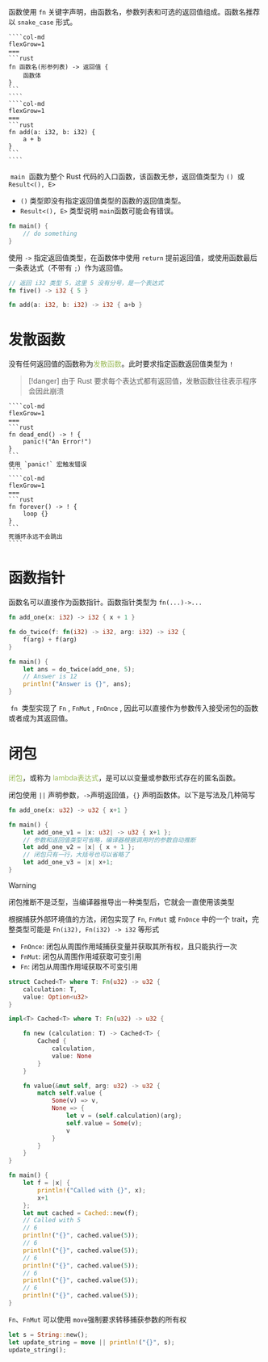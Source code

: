 函数使用 `fn` ​ 关键字声明，由函数名，参数列表和可选的返回值组成。函数名推荐以 `snake_case` 形式。

`````col
````col-md
flexGrow=1
===
```rust
fn 函数名(形参列表) -> 返回值 {
    函数体
}
```
````
````col-md
flexGrow=1
===
```rust
fn add(a: i32, b: i32) {
    a + b
}
```
````
`````

​ `main` ​ 函数为整个 Rust 代码的入口函数，该函数无参，返回值类型为 `()` ​ 或 `Result<(), E>​`
- ​`()​` 类型即没有指定返回值类型的函数的返回值类型。
- ​`Result<(), E>​` 类型说明 `main`​ 函数可能会有错误。

```rust
fn main() {
    // do something
}
```

使用 `->`​ 指定返回值类型，在函数体中使用 `return`​ 提前返回值，或使用函数最后一条表达式（不带有 `;​`）作为返回值。

```rust
// 返回 i32 类型 5，这里 5 没有分号，是一个表达式
fn five() -> i32 { 5 }

fn add(a: i32, b: i32) -> i32 { a+b }
```
# 发散函数

没有任何返回值的函数称为<font color="#9bbb59">发散函数</font>。此时要求指定函数返回值类型为 `!​`

> [!danger]
> 由于 Rust 要求每个表达式都有返回值，发散函数往往表示程序会因此崩溃

`````col
````col-md
flexGrow=1
===
```rust
fn dead_end() -> ! {
    panic!("An Error!")
}
```
使用 `panic!`​ 宏触发错误
````
````col-md
flexGrow=1
===
```rust
fn forever() -> ! {
    loop {}
}
```
死循环永远不会跳出
````
`````
# 函数指针

函数名可以直接作为函数指针。函数指针类型为 `fn(...)->...​`

```rust
fn add_one(x: i32) -> i32 { x + 1 }

fn do_twice(f: fn(i32) -> i32, arg: i32) -> i32 {
    f(arg) + f(arg)
}

fn main() {
    let ans = do_twice(add_one, 5);
    // Answer is 12
    println!("Answer is {}", ans);
}
```

​ `fn` ​ 类型实现了 `Fn` ​, `FnMut` ​, `FnOnce` ​, 因此可以直接作为参数传入接受闭包的函数或者成为其返回值。
# 闭包

<font color="#9bbb59">闭包</font>，或称为 <font color="#9bbb59">lambda​ 表达式</font>，是可以以变量或参数形式存在的匿名函数。

闭包使用 `||`​ 声明参数，`->`​ 声明返回值，`{}`​ 声明函数体。以下是写法及几种简写

```rust
fn add_one(x: u32) -> u32 { x+1 }

fn main() {
    let add_one_v1 = |x: u32| -> u32 { x+1 };
    // 参数和返回值类型可省略，编译器根据调用时的参数自动推断
    let add_one_v2 = |x| { x + 1 };
    // 闭包只有一行，大括号也可以省略了
    let add_one_v3 = |x| x+1;
}
```

> [!warning]
> 闭包推断不是泛型，当编译器推导出一种类型后，它就会一直使用该类型

根据捕获外部环境值的方法，闭包实现了 `Fn`​, `FnMut`​ 或 `FnOnce`​ 中的一个 trait​，完整类型可能是 `Fn(i32)​, Fn(i32) -> i32`​ 等形式
- ​`FnOnce`​: 闭包从周围作用域捕获变量并获取其所有权，且只能执行一次
- ​`FnMut`​: 闭包从周围作用域获取可变引用
- ​`Fn`​: 闭包从周围作用域获取不可变引用

```rust
struct Cached<T> where T: Fn(u32) -> u32 {
    calculation: T,
    value: Option<u32>
}

impl<T> Cached<T> where T: Fn(u32) -> u32 {

    fn new (calculation: T) -> Cached<T> {
        Cached {
            calculation,
            value: None
        }
    }

    fn value(&mut self, arg: u32) -> u32 {
        match self.value {
            Some(v) => v,
            None => {
                let v = (self.calculation)(arg);
                self.value = Some(v);
                v
            }
        }
    }
}
```

```rust
fn main() {
    let f = |x| {
        println!("Called with {}", x);
        x+1
    };
    let mut cached = Cached::new(f);
    // Called with 5
    // 6
    println!("{}", cached.value(5));
    // 6
    println!("{}", cached.value(5));
    // 6
    println!("{}", cached.value(5));
    // 6
    println!("{}", cached.value(5));
    // 6
    println!("{}", cached.value(5));
}
```

​`Fn`​​、`FnMut`​​ 可以使用 `move`​​ 强制要求转移捕获参数的所有权

```rust
let s = String::new();
let update_string = move || println!("{}", s);
update_string();
```